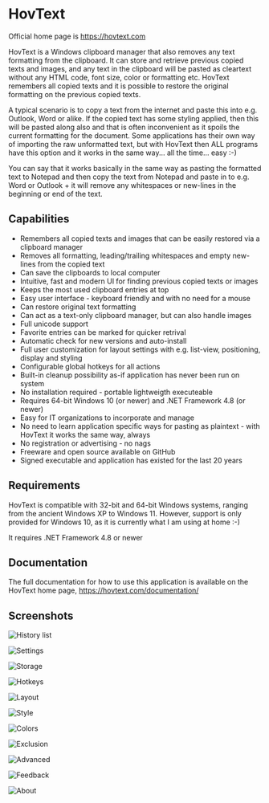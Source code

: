 # HovText

Official home page is https://hovtext.com

HovText is a Windows clipboard manager that also removes any text formatting from the clipboard. It can store and retrieve previous copied texts and images, and any text in the clipboard will be pasted as cleartext without any HTML code, font size, color or formatting etc. HovText remembers all copied texts and it is possible to restore the original formatting on the previous copied texts.

A typical scenario is to copy a text from the internet and paste this into e.g. Outlook, Word or alike. If the copied text has some styling applied, then this will be pasted along also and that is often inconvenient as it spoils the current formatting for the document. Some applications has their own way of importing the raw unformatted text, but with HovText then ALL programs have this option and it works in the same way... all the time... easy :-)

You can say that it works basically in the same way as pasting the formatted text to Notepad and then copy the text from Notepad and paste in to e.g. Word or Outlook + it will remove any whitespaces or new-lines in the beginning or end of the text.

## Capabilities

* Remembers all copied texts and images that can be easily restored via a clipboard manager
* Removes all formatting, leading/trailing whitespaces and empty new-lines from the copied text
* Can save the clipboards to local computer
* Intuitive, fast and modern UI for finding previous copied texts or images
* Keeps the most used clipboard entries at top
* Easy user interface - keyboard friendly and with no need for a mouse
* Can restore original text formatting
* Can act as a text-only clipboard manager, but can also handle images
* Full unicode support
* Favorite entries can be marked for quicker retrival
* Automatic check for new versions and auto-install
* Full user customization for layout settings with e.g. list-view, positioning, display and styling
* Configurable global hotkeys for all actions
* Built-in cleanup possibility as-if application has never been run on system
* No installation required - portable lightweigth executeable
* Requires 64-bit Windows 10 (or newer) and .NET Framework 4.8 (or newer)
* Easy for IT organizations to incorporate and manage
* No need to learn application specific ways for pasting as plaintext - with HovText it works the same way, always
* No registration or advertising - no nags
* Freeware and open source available on GitHub
* Signed executable and application has existed for the last 20 years

## Requirements

HovText is compatible with 32-bit and 64-bit Windows systems, ranging from the ancient Windows XP to Windows 11. However, support is only provided for Windows 10, as it is currently what I am using at home :-)

It requires .NET Framework 4.8 or newer

## Documentation

The full documentation for how to use this application is available on the HovText home page, https://hovtext.com/documentation/

## Screenshots

![History list](https://hovtext.com/documentation/images/HistoryList0.jpg)

![Settings](https://hovtext.com/documentation/images/General.jpg)

![Storage](https://hovtext.com/documentation/images/Storage.jpg)

![Hotkeys](https://hovtext.com/documentation/images/Hotkeys.jpg)

![Layout](https://hovtext.com/documentation/images/Layout.jpg)

![Style](https://hovtext.com/documentation/images/Style.jpg)

![Colors](https://hovtext.com/documentation/images/Colors.jpg)

![Exclusion](https://hovtext.com/documentation/images/Exclusion.jpg)

![Advanced](https://hovtext.com/documentation/images/Advanced.jpg)

![Feedback](https://hovtext.com/documentation/images/Feedback.jpg)

![About](https://hovtext.com/documentation/images/About.jpg)
